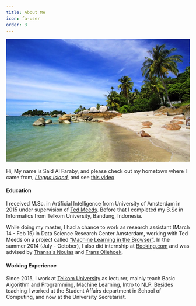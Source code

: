 ```yaml
---
title: About Me
icon: fa-user
order: 3
---
```


![](assets/images/pulau-berjuala.jpg)

Hi, My name is Said Al Faraby, and please check out my hometown where I came from, [_Lingga Island_](https://goo.gl/maps/36id6WTC1Re78Aa87), and see [this video](https://www.youtube.com/watch?v=_RccFBOxYHs)

#### Education
I received M.Sc. in Artificial Intelligence from University of Amsterdam in 2015 under supervision of [Ted Meeds](https://www.linkedin.com/in/tedmeeds/). Before that I completed my B.Sc in Informatics from Telkom University, Bandung, Indonesia.

While doing my master, I had a chance to work as research assistant (March 14 - Feb 15) in Data Science Research Center Amsterdam, working with Ted Meeds on a project called [“Machine Learning in the Browser”](https://peerj.com/articles/cs-11/). In the summer 2014 (July - October), I also did internship at [Booking.com](booking.com) and was advised by [Thanasis Noulas](https://www.linkedin.com/in/noulas/) and [Frans Oliehoek](http://people.csail.mit.edu/fao/).

#### Working Experience
Since 2015, I work at [Telkom University](https://saidalfaraby.staff.telkomuniversity.ac.id/) as lecturer, mainly teach Basic Algorithm and Programming, Machine Learning, Intro to NLP. Besides teaching I worked at the Student Affairs department in School of Computing, and now at the University Secretariat.